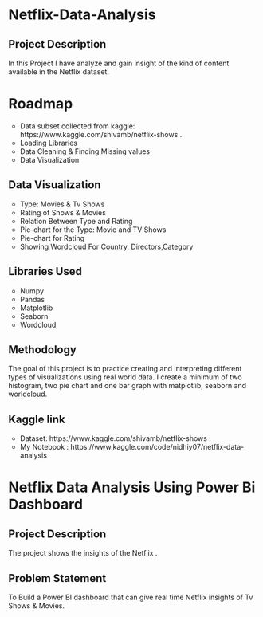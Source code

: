 # Netflix-Data-Analysis
## Project Description
In this Project I have analyze and gain insight of the kind of content available in the Netflix dataset.
# Roadmap
<ul style="list-style-type:circle;">
  <li>Data subset collected from kaggle: https://www.kaggle.com/shivamb/netflix-shows .</li>
  <li>Loading Libraries </li>
  <li>Data Cleaning & Finding Missing values</li>
  <li>Data Visualization</li>
  </ul>
  
## Data Visualization
<ul style="list-style-type:circle;">
  <li>Type: Movies & Tv Shows</li>
  <li>Rating of Shows & Movies </li>
  <li>Relation Between Type and Rating</li>
  <li>Pie-chart for the Type: Movie and TV Shows</li>	
  <li>Pie-chart for Rating</li>
  <li>Showing Wordcloud For Country, Directors,Category </li>
  </ul>
  
## Libraries Used
<ul style="list-style-type:circle;">
  <li>Numpy</li>
  <li>Pandas </li>
  <li>Matplotlib</li>
  <li>Seaborn</li>	
  <li>Wordcloud</li>
  </ul>

## Methodology

The goal of this project is to practice creating and interpreting different types of visualizations using real world data. I create a minimum of two histogram, two pie chart and one bar graph with matplotlib, seaborn and worldcloud.

## Kaggle link
<ul style="list-style-type:circle;">
  <li>Dataset: https://www.kaggle.com/shivamb/netflix-shows .</li>
  <li> My Notebook : https://www.kaggle.com/code/nidhiy07/netflix-data-analysis </li>
</ul>

# Netflix Data Analysis Using Power Bi Dashboard

## Project Description
The project shows the  insights of the Netflix . 

## Problem Statement
To Build a Power BI dashboard that can give real time Netflix insights of Tv Shows & Movies.

